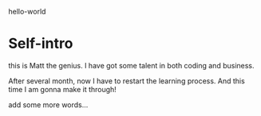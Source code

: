 hello-world

# Self-intro
this is Matt the genius. I have got some talent in both coding and business.

After several month, now I have to restart the learning process. And this time I am gonna make it through!

add some more words…